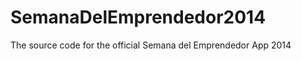 SemanaDelEmprendedor2014
========================

The source code for the official Semana del Emprendedor App 2014
